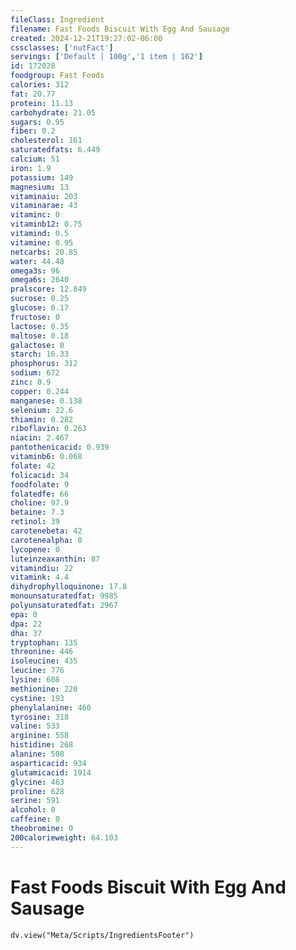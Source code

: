 ```yaml
---
fileClass: Ingredient
filename: Fast Foods Biscuit With Egg And Sausage
created: 2024-12-21T19:27:02-06:00
cssclasses: ['nutFact']
servings: ['Default | 100g','1 item | 162']
id: 172028
foodgroup: Fast Foods
calories: 312
fat: 20.77
protein: 11.13
carbohydrate: 21.05
sugars: 0.95
fiber: 0.2
cholesterol: 161
saturatedfats: 6.449
calcium: 51
iron: 1.9
potassium: 149
magnesium: 13
vitaminaiu: 203
vitaminarae: 43
vitaminc: 0
vitaminb12: 0.75
vitamind: 0.5
vitamine: 0.95
netcarbs: 20.85
water: 44.48
omega3s: 96
omega6s: 2640
pralscore: 12.849
sucrose: 0.25
glucose: 0.17
fructose: 0
lactose: 0.35
maltose: 0.18
galactose: 0
starch: 16.33
phosphorus: 312
sodium: 672
zinc: 0.9
copper: 0.244
manganese: 0.138
selenium: 22.6
thiamin: 0.282
riboflavin: 0.263
niacin: 2.467
pantothenicacid: 0.939
vitaminb6: 0.068
folate: 42
folicacid: 34
foodfolate: 9
folatedfe: 66
choline: 97.9
betaine: 7.3
retinol: 39
carotenebeta: 42
carotenealpha: 0
lycopene: 0
luteinzeaxanthin: 87
vitamindiu: 22
vitamink: 4.4
dihydrophylloquinone: 17.8
monounsaturatedfat: 9985
polyunsaturatedfat: 2967
epa: 0
dpa: 22
dha: 37
tryptophan: 135
threonine: 446
isoleucine: 435
leucine: 776
lysine: 608
methionine: 220
cystine: 193
phenylalanine: 460
tyrosine: 318
valine: 533
arginine: 558
histidine: 268
alanine: 508
asparticacid: 934
glutamicacid: 1914
glycine: 463
proline: 628
serine: 591
alcohol: 0
caffeine: 0
theobromine: 0
200calorieweight: 64.103
---
```


# Fast Foods Biscuit With Egg And Sausage

```dataviewjs
dv.view("Meta/Scripts/IngredientsFooter")
```